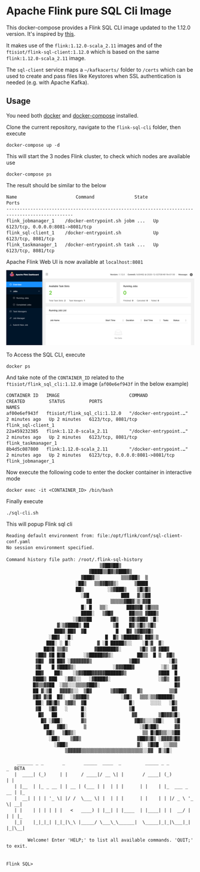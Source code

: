 # Apache Flink pure SQL Cli Image

This docker-compose provides a Flink SQL CLI image updated to the 1.12.0 version. It's inspired by [this](https://github.com/wuchong/flink-sql-demo/tree/v1.11-EN/sql-client).

It makes use of the `flink:1.12.0-scala_2.11` images and of the `ftisiot/flink-sql-client:1.12.0` which is based on the same `flink:1.12.0-scala_2.11` image.

The `sql-client` service maps a `~/kafkacerts/` folder to `/certs` which can be used to create and pass files like Keystores when SSL authentication is needed (e.g. with Apache Kafka).

## Usage

You need both [docker](https://docs.docker.com/engine/install/) and [docker-compose](https://docs.docker.com/compose/install/) installed.

Clone the current repository, navigate to the `flink-sql-cli` folder, then execute

```
docker-compose up -d
```

This will start the 3 nodes Flink cluster, to check which nodes are available use

```
docker-compose ps
```

The result should be similar to the below

```
Name                      Command               State                Ports              
-----------------------------------------------------------------------------------------------
flink_jobmanager_1    /docker-entrypoint.sh jobm ...   Up      6123/tcp, 0.0.0.0:8081->8081/tcp
flink_sql-client_1    /docker-entrypoint.sh            Up      6123/tcp, 8081/tcp              
flink_taskmanager_1   /docker-entrypoint.sh task ...   Up      6123/tcp, 8081/tcp              
```

Apache Flink Web UI is now available at `localhost:8081`

![Flink Web UI](img/flink-web-ui.png)


To Access the SQL CLI, execute

```
docker ps
```

And take note of the `CONTAINER_ID` related to the `ftisiot/flink_sql_cli:1.12.0` image (`af00e6ef943f` in the below example)

```
CONTAINER ID   IMAGE                          COMMAND                  CREATED         STATUS         PORTS                              NAMES
af00e6ef943f   ftisiot/flink_sql_cli:1.12.0   "/docker-entrypoint.…"   2 minutes ago   Up 2 minutes   6123/tcp, 8081/tcp                 flink_sql-client_1
22a459232385   flink:1.12.0-scala_2.11        "/docker-entrypoint.…"   2 minutes ago   Up 2 minutes   6123/tcp, 8081/tcp                 flink_taskmanager_1
8b4d5c087800   flink:1.12.0-scala_2.11        "/docker-entrypoint.…"   2 minutes ago   Up 2 minutes   6123/tcp, 0.0.0.0:8081->8081/tcp   flink_jobmanager_1
```

Now execute the following code to enter the docker container in interactive mode

```
docker exec -it <CONTAINER_ID> /bin/bash
```

Finally execute

```
./sql-cli.sh
```

This will popup Flink sql cli

```
Reading default environment from: file:/opt/flink/conf/sql-client-conf.yaml
No session environment specified.

Command history file path: /root/.flink-sql-history
                                   ▒▓██▓██▒
                               ▓████▒▒█▓▒▓███▓▒
                            ▓███▓░░        ▒▒▒▓██▒  ▒
                          ░██▒   ▒▒▓▓█▓▓▒░      ▒████
                          ██▒         ░▒▓███▒    ▒█▒█▒
                            ░▓█            ███   ▓░▒██
                              ▓█       ▒▒▒▒▒▓██▓░▒░▓▓█
                            █░ █   ▒▒░       ███▓▓█ ▒█▒▒▒
                            ████░   ▒▓█▓      ██▒▒▒ ▓███▒
                         ░▒█▓▓██       ▓█▒    ▓█▒▓██▓ ░█░
                   ▓░▒▓████▒ ██         ▒█    █▓░▒█▒░▒█▒
                  ███▓░██▓  ▓█           █   █▓ ▒▓█▓▓█▒
                ░██▓  ░█░            █  █▒ ▒█████▓▒ ██▓░▒
               ███░ ░ █░          ▓ ░█ █████▒░░    ░█░▓  ▓░
              ██▓█ ▒▒▓▒          ▓███████▓░       ▒█▒ ▒▓ ▓██▓
           ▒██▓ ▓█ █▓█       ░▒█████▓▓▒░         ██▒▒  █ ▒  ▓█▒
           ▓█▓  ▓█ ██▓ ░▓▓▓▓▓▓▓▒              ▒██▓           ░█▒
           ▓█    █ ▓███▓▒░              ░▓▓▓███▓          ░▒░ ▓█
           ██▓    ██▒    ░▒▓▓███▓▓▓▓▓██████▓▒            ▓███  █
          ▓███▒ ███   ░▓▓▒░░   ░▓████▓░                  ░▒▓▒  █▓
          █▓▒▒▓▓██  ░▒▒░░░▒▒▒▒▓██▓░                            █▓
          ██ ▓░▒█   ▓▓▓▓▒░░  ▒█▓       ▒▓▓██▓    ▓▒          ▒▒▓
          ▓█▓ ▓▒█  █▓░  ░▒▓▓██▒            ░▓█▒   ▒▒▒░▒▒▓█████▒
           ██░ ▓█▒█▒  ▒▓▓▒  ▓█                █░      ░░░░   ░█▒
           ▓█   ▒█▓   ░     █░                ▒█              █▓
            █▓   ██         █░                 ▓▓        ▒█▓▓▓▒█░
             █▓ ░▓██░       ▓▒                  ▓█▓▒░░░▒▓█░    ▒█
              ██   ▓█▓░      ▒                    ░▒█▒██▒      ▓▓
               ▓█▒   ▒█▓▒░                         ▒▒ █▒█▓▒▒░░▒██
                ░██▒    ▒▓▓▒                     ▓██▓▒█▒ ░▓▓▓▓▒█▓
                  ░▓██▒                          ▓░  ▒█▓█  ░░▒▒▒
                      ▒▓▓▓▓▓▒▒▒▒▒▒▒▒▒▒▒▒▒▒▒▒▒▒▒▒▒▒▒░░▓▓  ▓░▒█░

    ______ _ _       _       _____  ____  _         _____ _ _            _  BETA   
   |  ____| (_)     | |     / ____|/ __ \| |       / ____| (_)          | |  
   | |__  | |_ _ __ | | __ | (___ | |  | | |      | |    | |_  ___ _ __ | |_
   |  __| | | | '_ \| |/ /  \___ \| |  | | |      | |    | | |/ _ \ '_ \| __|
   | |    | | | | | |   <   ____) | |__| | |____  | |____| | |  __/ | | | |_
   |_|    |_|_|_| |_|_|\_\ |_____/ \___\_\______|  \_____|_|_|\___|_| |_|\__|

        Welcome! Enter 'HELP;' to list all available commands. 'QUIT;' to exit.


Flink SQL>
```
